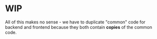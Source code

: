# WIP

All of this makes no sense - we have to duplicate "common" code for backend and frontend because they both contain **copies** of the common code.